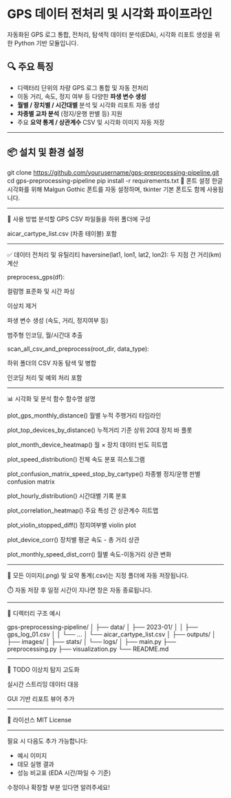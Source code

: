 # GPS 데이터 전처리 및 시각화 파이프라인

자동화된 GPS 로그 통합, 전처리, 탐색적 데이터 분석(EDA), 시각화 리포트 생성을 위한 Python 기반 모듈입니다.

## 🔍 주요 특징

- 디렉터리 단위의 차량 GPS 로그 통합 및 자동 전처리
- 이동 거리, 속도, 정지 여부 등 다양한 **파생 변수 생성**
- **월별 / 장치별 / 시간대별** 분석 및 시각화 리포트 자동 생성
- **차종별 교차 분석** (정지/운행 판별 등) 지원
- 주요 **요약 통계 / 상관계수** CSV 및 시각화 이미지 자동 저장

---

## 📦 설치 및 환경 설정

git clone https://github.com/yourusername/gps-preprocessing-pipeline.git
cd gps-preprocessing-pipeline
pip install -r requirements.txt
🔧 폰트 설정
한글 시각화를 위해 Malgun Gothic 폰트를 자동 설정하며, tkinter 기본 폰트도 함께 사용됩니다.

---

🚀 사용 방법
분석할 GPS CSV 파일들을 하위 폴더에 구성

aicar_cartype_list.csv (차종 테이블) 포함

---

✅ 데이터 전처리 및 유틸리티
haversine(lat1, lon1, lat2, lon2): 두 지점 간 거리(km) 계산

preprocess_gps(df):

컬럼명 표준화 및 시간 파싱

이상치 제거

파생 변수 생성 (속도, 거리, 정지여부 등)

범주형 인코딩, 월/시간대 추출

scan_all_csv_and_preprocess(root_dir, data_type):

하위 폴더의 CSV 자동 탐색 및 병합

인코딩 처리 및 예외 처리 포함

---

📊 시각화 및 분석 함수
함수명	설명

plot_gps_monthly_distance()	월별 누적 주행거리 타임라인

plot_top_devices_by_distance()	누적거리 기준 상위 20대 장치 바 플롯

plot_month_device_heatmap()	월 × 장치 데이터 빈도 히트맵

plot_speed_distribution()	전체 속도 분포 히스토그램

plot_confusion_matrix_speed_stop_by_cartype()	차종별 정지/운행 판별 confusion matrix

plot_hourly_distribution()	시간대별 기록 분포

plot_correlation_heatmap()	주요 특성 간 상관계수 히트맵

plot_violin_stopped_diff()	정지여부별 violin plot

plot_device_corr()	장치별 평균 속도 - 총 거리 상관

plot_monthly_speed_dist_corr()	월별 속도-이동거리 상관 변화

---

📁 모든 이미지(.png) 및 요약 통계(.csv)는 지정 폴더에 자동 저장됩니다.

⏱️ 자동 저장 후 일정 시간이 지나면 창은 자동 종료됩니다.

---

📂 디렉터리 구조 예시

gps-preprocessing-pipeline/
│
├── data/
│   ├── 2023-01/
│   │   ├── gps_log_01.csv
│   │   └── ...
│   └── aicar_cartype_list.csv
│
├── outputs/
│   ├── images/
│   ├── stats/
│   └── logs/
│
├── main.py
├── preprocessing.py
├── visualization.py
└── README.md

---

📌 TODO
이상치 탐지 고도화

실시간 스트리밍 데이터 대응

GUI 기반 리포트 뷰어 추가

---

📄 라이선스
MIT License

--- 

필요 시 다음도 추가 가능합니다:
- 예시 이미지
- 데모 실행 결과
- 성능 비교표 (EDA 시간/파일 수 기준)

수정이나 확장할 부분 있다면 알려주세요!

